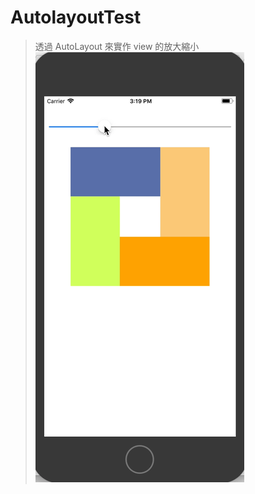 # AutolayoutTest
> 透過 AutoLayout 來實作 view 的放大縮小
![img](https://github.com/forever19735/AutolayoutTest/blob/master/gif/M17Autolayout.gif)
